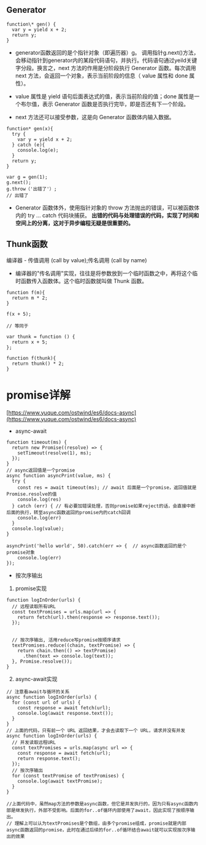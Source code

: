 
## Generator

```
function\* gen() {
  var y = yield x + 2;
  return y;
}
```
- generator函数返回的是个指针对象（即遍历器）g。
调用指针g.next()方法，会移动指针到generator内的某段代码语句，并执行。代码语句通过yeild关键字分段。换言之，next 方法的作用是分阶段执行 Generator 函数。每次调用 next 方法，会返回一个对象，表示当前阶段的信息（ value 属性和 done 属性）。

- value 属性是 yield 语句后面表达式的值，表示当前阶段的值；done 属性是一个布尔值，表示 Generator 函数是否执行完毕，即是否还有下一个阶段。

- next 方法还可以接受参数，这是向 Generator 函数体内输入数据。
```
function* gen(x){
  try {
    var y = yield x + 2;
  } catch (e){ 
    console.log(e);
  }
  return y;
}

var g = gen(1);
g.next();
g.throw（'出错了'）;
// 出错了
```

- Generator 函数体外，使用指针对象的 throw 方法抛出的错误，可以被函数体内的 try ... catch 代码块捕获。
**出错的代码与处理错误的代码，实现了时间和空间上的分离，这对于异步编程无疑是很重要的。**

## Thunk函数
编译器 - 传值调用 (call by value);传名调用 (call by name)

- 编译器的"传名调用"实现，往往是将参数放到一个临时函数之中，再将这个临时函数传入函数体。这个临时函数就叫做 Thunk 函数。

```
function f(m){
  return m * 2;     
}

f(x + 5);

// 等同于

var thunk = function () {
  return x + 5;
};

function f(thunk){
  return thunk() * 2;
}
```
# promise详解
[https://www.yuque.com/ostwind/es6/docs-async](https://www.yuque.com/ostwind/es6/docs-async)
- async-await
```
function timeout(ms) {
  return new Promise((resolve) => {
    setTimeout(resolve(1), ms);
  });
}
// async返回值是一个promise
async function asyncPrint(value, ms) {
  try {
    const res = await timeout(ms); // await 后面是一个promise，返回值就是Promise.resolve的值
    console.log(res)
  } catch (err) { // 有必要加错误处理，否则promise如果reject的话，会直接中断后面的执行，转至async函数返回的promise内的catch回调
    console.log(err)
  }
  console.log(value);
}

asyncPrint('hello world', 50).catch(err => {  // async函数返回的是个promise对象
	console.log(err)
});
```


- 按次序输出
1. promise实现
```
function logInOrder(urls) {
  // 远程读取所有URL
  const textPromises = urls.map(url => {
    return fetch(url).then(response => response.text());
  });


  // 按次序输出, 活用reduce写promise按顺序请求
  textPromises.reduce((chain, textPromise) => {
    return chain.then(() => textPromise)
      .then(text => console.log(text));
  }, Promise.resolve());
} 
```
2. async-await实现
```
// 注意看await与循环的关系
async function logInOrder(urls) {
  for (const url of urls) {
    const response = await fetch(url);
    console.log(await response.text());
  }
}
// 上面的代码，只有前一个 URL 返回结果，才会去读取下一个 URL，请求并没有并发
async function logInOrder(urls) {
  // 并发读取远程URL
  const textPromises = urls.map(async url => {
    const response = await fetch(url);
    return response.text();
  });
  // 按次序输出
  for (const textPromise of textPromises) {
    console.log(await textPromise);
  }
}

//上面代码中，虽然map方法的参数是async函数，但它是并发执行的，因为只有async函数内部是继发执行，外部不受影响。后面的for..of循环内部使用了await，因此实现了按顺序输出。
// 理解上可以认为textPromises是个数组，由多个promise组成，promise就是内部async函数返回的promise，此时在通过后续的for..of循环结合await就可以实现按次序输出的效果

```